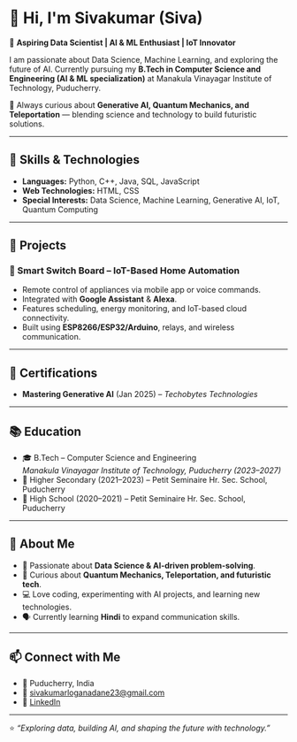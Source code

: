 # 👋 Hi, I'm Sivakumar (Siva)

🎯 **Aspiring Data Scientist | AI & ML Enthusiast | IoT Innovator**

I am passionate about Data Science, Machine Learning, and exploring the future of AI. Currently pursuing my **B.Tech in Computer Science and Engineering (AI & ML specialization)** at Manakula Vinayagar Institute of Technology, Puducherry.  

🌱 Always curious about **Generative AI, Quantum Mechanics, and Teleportation** — blending science and technology to build futuristic solutions.  

---

## 🔧 Skills & Technologies

- **Languages:** Python, C++, Java, SQL, JavaScript  
- **Web Technologies:** HTML, CSS  
- **Special Interests:** Data Science, Machine Learning, Generative AI, IoT, Quantum Computing  

---

## 📂 Projects

### 🔌 Smart Switch Board – IoT-Based Home Automation
- Remote control of appliances via mobile app or voice commands.  
- Integrated with **Google Assistant** & **Alexa**.  
- Features scheduling, energy monitoring, and IoT-based cloud connectivity.  
- Built using **ESP8266/ESP32/Arduino**, relays, and wireless communication.  

---

## 📜 Certifications
- **Mastering Generative AI** (Jan 2025) – *Techobytes Technologies*  

---

## 📚 Education
- 🎓 B.Tech – Computer Science and Engineering  
  *Manakula Vinayagar Institute of Technology, Puducherry (2023–2027)*  
- 🏫 Higher Secondary (2021–2023) – Petit Seminaire Hr. Sec. School, Puducherry  
- 🏫 High School (2020–2021) – Petit Seminaire Hr. Sec. School, Puducherry  

---

## 🌟 About Me
- 🚀 Passionate about **Data Science & AI-driven problem-solving**.  
- 🔬 Curious about **Quantum Mechanics, Teleportation, and futuristic tech**.  
- 💻 Love coding, experimenting with AI projects, and learning new technologies.  
- 🗣️ Currently learning **Hindi** to expand communication skills.  

---

## 📫 Connect with Me
- 📍 Puducherry, India  
- 📧 [sivakumarloganadane23@gmail.com](mailto:sivakumarloganadane23@gmail.com)  
- 🔗 [LinkedIn](https://linkedin.com/in/sivakumarloganadane)  

---

⭐️ *“Exploring data, building AI, and shaping the future with technology.”*  

